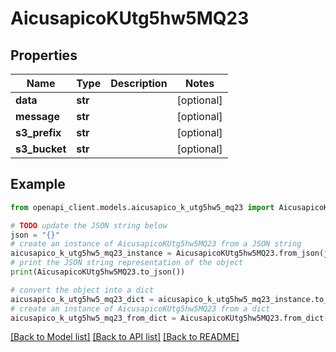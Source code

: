 # AicusapicoKUtg5hw5MQ23


## Properties

Name | Type | Description | Notes
------------ | ------------- | ------------- | -------------
**data** | **str** |  | [optional] 
**message** | **str** |  | [optional] 
**s3_prefix** | **str** |  | [optional] 
**s3_bucket** | **str** |  | [optional] 

## Example

```python
from openapi_client.models.aicusapico_k_utg5hw5_mq23 import AicusapicoKUtg5hw5MQ23

# TODO update the JSON string below
json = "{}"
# create an instance of AicusapicoKUtg5hw5MQ23 from a JSON string
aicusapico_k_utg5hw5_mq23_instance = AicusapicoKUtg5hw5MQ23.from_json(json)
# print the JSON string representation of the object
print(AicusapicoKUtg5hw5MQ23.to_json())

# convert the object into a dict
aicusapico_k_utg5hw5_mq23_dict = aicusapico_k_utg5hw5_mq23_instance.to_dict()
# create an instance of AicusapicoKUtg5hw5MQ23 from a dict
aicusapico_k_utg5hw5_mq23_from_dict = AicusapicoKUtg5hw5MQ23.from_dict(aicusapico_k_utg5hw5_mq23_dict)
```
[[Back to Model list]](../README.md#documentation-for-models) [[Back to API list]](../README.md#documentation-for-api-endpoints) [[Back to README]](../README.md)


